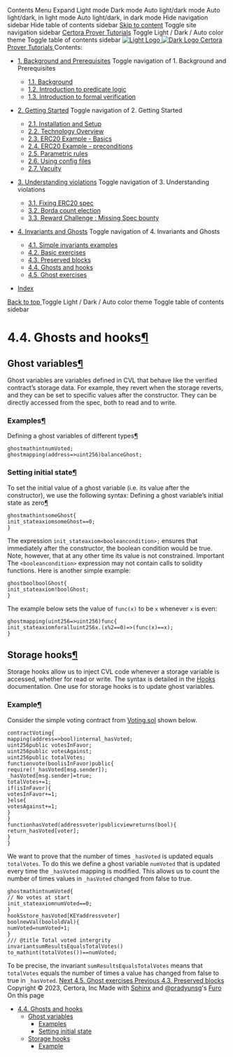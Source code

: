 Contents Menu Expand Light mode Dark mode Auto light/dark mode Auto light/dark, in light mode Auto light/dark, in dark mode
Hide navigation sidebar
Hide table of contents sidebar
[Skip to content](https://docs.certora.com/projects/tutorials/en/latest/lesson4_invariants/ghosts/basics.html#furo-main-content)
Toggle site navigation sidebar
[Certora Prover Tutorials](https://docs.certora.com/projects/tutorials/en/latest/index.html)
Toggle Light / Dark / Auto color theme
Toggle table of contents sidebar
[ ![Light Logo](https://docs.certora.com/projects/tutorials/en/latest/_static/logo.svg) ![Dark Logo](https://docs.certora.com/projects/tutorials/en/latest/_static/logo.svg) Certora Prover Tutorials ](https://docs.certora.com/projects/tutorials/en/latest/index.html)
Contents:
  * [1. Background and Prerequisites](https://docs.certora.com/projects/tutorials/en/latest/lesson1_prerequisites/index.html)
Toggle navigation of 1. Background and Prerequisites
    * [1.1. Background](https://docs.certora.com/projects/tutorials/en/latest/lesson1_prerequisites/background.html)
    * [1.2. Introduction to predicate logic](https://docs.certora.com/projects/tutorials/en/latest/lesson1_prerequisites/propositional_logic.html)
    * [1.3. Introduction to formal verification](https://docs.certora.com/projects/tutorials/en/latest/lesson1_prerequisites/formal_verification.html)
  * [2. Getting Started](https://docs.certora.com/projects/tutorials/en/latest/lesson2_started/index.html)
Toggle navigation of 2. Getting Started
    * [2.1. Installation and Setup](https://docs.certora.com/projects/tutorials/en/latest/lesson2_started/installation.html)
    * [2.2. Technology Overview](https://docs.certora.com/projects/tutorials/en/latest/lesson2_started/overview.html)
    * [2.3. ERC20 Example - Basics](https://docs.certora.com/projects/tutorials/en/latest/lesson2_started/erc20_example.html)
    * [2.4. ERC20 Example - preconditions](https://docs.certora.com/projects/tutorials/en/latest/lesson2_started/preconditions.html)
    * [2.5. Parametric rules](https://docs.certora.com/projects/tutorials/en/latest/lesson2_started/parametric.html)
    * [2.6. Using config files](https://docs.certora.com/projects/tutorials/en/latest/lesson2_started/config_files.html)
    * [2.7. Vacuity](https://docs.certora.com/projects/tutorials/en/latest/lesson2_started/vacuity.html)
  * [3. Understanding violations](https://docs.certora.com/projects/tutorials/en/latest/lesson3_violations/index.html)
Toggle navigation of 3. Understanding violations
    * [3.1. Fixing ERC20 spec](https://docs.certora.com/projects/tutorials/en/latest/lesson3_violations/erc20_bugs.html)
    * [3.2. Borda count election](https://docs.certora.com/projects/tutorials/en/latest/lesson3_violations/borda_bugs.html)
    * [3.3. Reward Challenge : Missing Spec bounty](https://docs.certora.com/projects/tutorials/en/latest/lesson3_violations/reward_challenge.html)
  * [4. Invariants and Ghosts](https://docs.certora.com/projects/tutorials/en/latest/lesson4_invariants/index.html)
Toggle navigation of 4. Invariants and Ghosts
    * [4.1. Simple invariants examples](https://docs.certora.com/projects/tutorials/en/latest/lesson4_invariants/invariants/simple.html)
    * [4.2. Basic exercises](https://docs.certora.com/projects/tutorials/en/latest/lesson4_invariants/invariants/auction.html)
    * [4.3. Preserved blocks](https://docs.certora.com/projects/tutorials/en/latest/lesson4_invariants/invariants/preserved.html)
    * [4.4. Ghosts and hooks](https://docs.certora.com/projects/tutorials/en/latest/lesson4_invariants/ghosts/basics.html)
    * [4.5. Ghost exercises](https://docs.certora.com/projects/tutorials/en/latest/lesson4_invariants/ghosts/exercises.html)


  * [Index](https://docs.certora.com/projects/tutorials/en/latest/genindex.html)


[ Back to top ](https://docs.certora.com/projects/tutorials/en/latest/lesson4_invariants/ghosts/basics.html)
Toggle Light / Dark / Auto color theme
Toggle table of contents sidebar
# 4.4. Ghosts and hooks[¶](https://docs.certora.com/projects/tutorials/en/latest/lesson4_invariants/ghosts/basics.html#ghosts-and-hooks "Link to this heading")
## Ghost variables[¶](https://docs.certora.com/projects/tutorials/en/latest/lesson4_invariants/ghosts/basics.html#ghost-variables "Link to this heading")
Ghost variables are variables defined in CVL that behave like the verified contract’s storage data. For example, they revert when the storage reverts, and they can be set to specific values after the constructor. They can be directly accessed from the spec, both to read and to write.
### Examples[¶](https://docs.certora.com/projects/tutorials/en/latest/lesson4_invariants/ghosts/basics.html#examples "Link to this heading")
Defining a ghost variables of different types[¶](https://docs.certora.com/projects/tutorials/en/latest/lesson4_invariants/ghosts/basics.html#id1 "Link to this code")
```
ghostmathintnumVoted;
ghostmapping(address=>uint256)balanceGhost;

```

### Setting initial state[¶](https://docs.certora.com/projects/tutorials/en/latest/lesson4_invariants/ghosts/basics.html#setting-initial-state "Link to this heading")
To set the initial value of a ghost variable (i.e. its value after the constructor), we use the following syntax:
Defining a ghost variable’s initial state as zero[¶](https://docs.certora.com/projects/tutorials/en/latest/lesson4_invariants/ghosts/basics.html#id2 "Link to this code")
```
ghostmathintsomeGhost{
init_stateaxiomsomeGhost==0;
}

```

The expression `init_stateaxiom<booleancondition>;` ensures that immediately after the constructor, the boolean condition would be true. Note, however, that at any other time its value is not constrained.
Important
The `<booleancondition>` expression may not contain calls to solidity functions.
Here is another simple example:
```
ghostboolboolGhost{
init_stateaxiom!boolGhost;
}

```

The example below sets the value of `func(x)` to be `x` whenever `x` is even:
```
ghostmapping(uint256=>uint256)func{
init_stateaxiomforalluint256x.(x%2==0)=>(func(x)==x);
}

```

## Storage hooks[¶](https://docs.certora.com/projects/tutorials/en/latest/lesson4_invariants/ghosts/basics.html#storage-hooks "Link to this heading")
Storage hooks allow us to inject CVL code whenever a storage variable is accessed, whether for read or write. The syntax is detailed in the [Hooks](https://docs.certora.com/en/latest/docs/cvl/hooks.html) documentation. One use for storage hooks is to update ghost variables.
### Example[¶](https://docs.certora.com/projects/tutorials/en/latest/lesson4_invariants/ghosts/basics.html#example "Link to this heading")
Consider the simple voting contract from [Voting.sol](https://github.com/Certora/tutorials-code/blob/master/lesson4_invariants/simple_voting/Voting.sol) shown below.
```
contractVoting{
mapping(address=>bool)internal_hasVoted;
uint256public votesInFavor;
uint256public votesAgainst;
uint256public totalVotes;
functionvote(boolisInFavor)public{
require(!_hasVoted[msg.sender]);
_hasVoted[msg.sender]=true;
totalVotes+=1;
if(isInFavor){
votesInFavor+=1;
}else{
votesAgainst+=1;
}
}
functionhasVoted(addressvoter)publicviewreturns(bool){
return_hasVoted[voter];
}
}

```

We want to prove that the number of times `_hasVoted` is updated equals `totalVotes`. To do this we define a ghost variable `numVoted` that is updated every time the `_hasVoted` mapping is modified. This allows us to count the number of times values in `_hasVoted` changed from false to true.
```
ghostmathintnumVoted{
// No votes at start
init_stateaxiomnumVoted==0;
}
hookSstore_hasVoted[KEYaddressvoter]
boolnewVal(boololdVal){
numVoted=numVoted+1;
}
/// @title Total voted intergrity
invariantsumResultsEqualsTotalVotes()
to_mathint(totalVotes())==numVoted;

```

To be precise, the invariant `sumResultsEqualsTotalVotes` means that `totalVotes` equals the number of times a value has changed from false to true in `_hasVoted`.
[ Next 4.5. Ghost exercises ](https://docs.certora.com/projects/tutorials/en/latest/lesson4_invariants/ghosts/exercises.html) [ Previous 4.3. Preserved blocks ](https://docs.certora.com/projects/tutorials/en/latest/lesson4_invariants/invariants/preserved.html)
Copyright © 2023, Certora, Inc 
Made with [Sphinx](https://www.sphinx-doc.org/) and [@pradyunsg](https://pradyunsg.me)'s [Furo](https://github.com/pradyunsg/furo)
On this page 
  * [4.4. Ghosts and hooks](https://docs.certora.com/projects/tutorials/en/latest/lesson4_invariants/ghosts/basics.html)
    * [Ghost variables](https://docs.certora.com/projects/tutorials/en/latest/lesson4_invariants/ghosts/basics.html#ghost-variables)
      * [Examples](https://docs.certora.com/projects/tutorials/en/latest/lesson4_invariants/ghosts/basics.html#examples)
      * [Setting initial state](https://docs.certora.com/projects/tutorials/en/latest/lesson4_invariants/ghosts/basics.html#setting-initial-state)
    * [Storage hooks](https://docs.certora.com/projects/tutorials/en/latest/lesson4_invariants/ghosts/basics.html#storage-hooks)
      * [Example](https://docs.certora.com/projects/tutorials/en/latest/lesson4_invariants/ghosts/basics.html#example)


